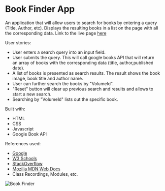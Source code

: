 # Book Finder App
An application that will allow users to search for books by entering a query (Title, Author, etc). Displays the resulting books in a list on the page with all the corresponding data.
Link to the live page [here](https://anamika0212.github.io/BookFinder)

User stories:
- User enters a search query into an input field.
- User submits the query. This will call google books API that will return an array of books with the corresponding data (title, author,published date).
- A list of books is presented as search results. The result shows the book image, book title and author name.
- User can further search the books by "VolumeId".
- "Reset" button will clear up previous search and results and allows  to start a new search. 
- Searching by "VolumeId" lists out the specific book.


Built with:
- HTML
- CSS
- Javascript
- Google Book API

References used:
 - [Google](google.com)
 - [W3 Schools](https://www.w3schools.com/)
 - [StackOverflow](https://stackoverflow.com)
 - [Mozilla MDN Web Docs](https://developer.mozilla.org/)
 - Class Recordings, Modules, etc.

 ![Book Finder](assets/Book.gif?raw=true "Book Finder")
